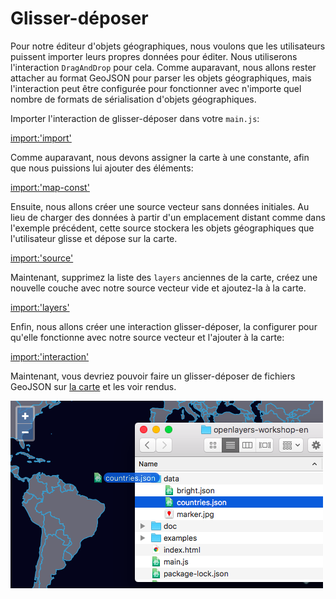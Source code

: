 # Glisser-déposer

Pour notre éditeur d'objets géographiques, nous voulons que les utilisateurs puissent importer leurs propres données pour éditer. Nous utiliserons l'interaction `DragAndDrop` pour cela. Comme auparavant, nous allons rester attacher au format GeoJSON pour parser les objets géographiques, mais l'interaction peut être configurée pour fonctionner avec n'importe quel nombre de formats de sérialisation d'objets géographiques.

Importer l'interaction de glisser-déposer dans votre `main.js`:

[import:'import'](../../../src/en/examples/vector/drag-n-drop.js)

Comme auparavant, nous devons assigner la carte à une constante, afin que nous puissions lui ajouter des éléments:

[import:'map-const'](../../../src/en/examples/vector/drag-n-drop.js)

Ensuite, nous allons créer une source vecteur sans données initiales. Au lieu de charger des données à partir d'un emplacement distant comme dans l'exemple précédent, cette source stockera les objets géographiques que l'utilisateur glisse et dépose sur la carte.

[import:'source'](../../../src/en/examples/vector/drag-n-drop.js)

Maintenant, supprimez la liste des `layers` anciennes de la carte, créez une nouvelle couche avec notre source vecteur vide et ajoutez-la à la carte.

[import:'layers'](../../../src/en/examples/vector/drag-n-drop.js)

Enfin, nous allons créer une interaction glisser-déposer, la configurer pour qu'elle fonctionne avec notre source vecteur et l'ajouter à la carte:

[import:'interaction'](../../../src/en/examples/vector/drag-n-drop.js)

Maintenant, vous devriez pouvoir faire un glisser-déposer de fichiers GeoJSON sur [la carte]({{book.workshopUrl}}/) et les voir rendus.

![Glisser et déposer](drag-n-drop.png)
